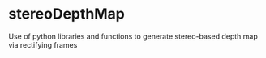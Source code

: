 # stereoDepthMap
Use of python libraries and functions to generate stereo-based depth map via rectifying frames
